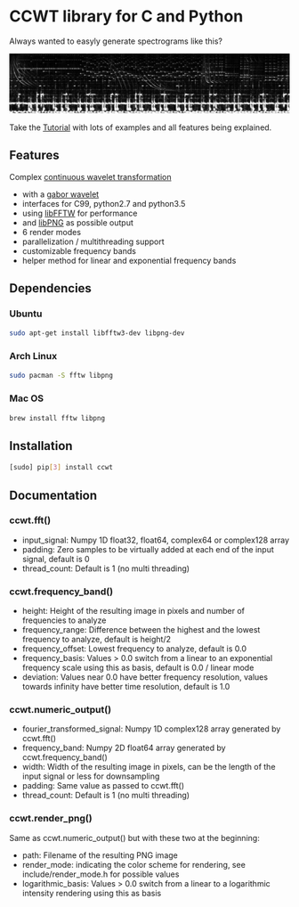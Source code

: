 # CCWT library for C and Python

Always wanted to easyly generate spectrograms like this?

![spectrogram](https://raw.githubusercontent.com/Lichtso/CCWT/gallery/teaser.png)

Take the [Tutorial](https://github.com/Lichtso/CCWT/wiki/Tutorial) with lots of examples and all features being explained.


## Features
Complex [continuous wavelet transformation](https://en.wikipedia.org/wiki/Continuous_wavelet_transform)
- with a [gabor wavelet](https://en.wikipedia.org/wiki/Gabor_wavelet)
- interfaces for C99, python2.7 and python3.5
- using [libFFTW](http://www.fftw.org) for performance
- and [libPNG](http://www.libpng.org/pub/png/libpng.html) as possible output
- 6 render modes
- parallelization / multithreading support
- customizable frequency bands
- helper method for linear and exponential frequency bands


## Dependencies

### Ubuntu
```bash
sudo apt-get install libfftw3-dev libpng-dev
```

### Arch Linux
```bash
sudo pacman -S fftw libpng
```

### Mac OS
```bash
brew install fftw libpng
```


## Installation
```bash
[sudo] pip[3] install ccwt
```


## Documentation

### ccwt.fft()
- input_signal: Numpy 1D float32, float64, complex64 or complex128 array
- padding: Zero samples to be virtually added at each end of the input signal, default is 0
- thread_count: Default is 1 (no multi threading)

### ccwt.frequency_band()
- height: Height of the resulting image in pixels and number of frequencies to analyze
- frequency_range: Difference between the highest and the lowest frequency to analyze, default is height/2
- frequency_offset: Lowest frequency to analyze, default is 0.0
- frequency_basis: Values > 0.0 switch from a linear to an exponential frequency scale using this as basis, default is 0.0 / linear mode
- deviation: Values near 0.0 have better frequency resolution, values towards infinity have better time resolution, default is 1.0

### ccwt.numeric_output()
- fourier_transformed_signal: Numpy 1D complex128 array generated by ccwt.fft()
- frequency_band: Numpy 2D float64 array generated by ccwt.frequency_band()
- width: Width of the resulting image in pixels, can be the length of the input signal or less for downsampling
- padding: Same value as passed to ccwt.fft()
- thread_count: Default is 1 (no multi threading)

### ccwt.render_png()
Same as ccwt.numeric_output() but with these two at the beginning:
- path: Filename of the resulting PNG image
- render_mode: indicating the color scheme for rendering, see include/render_mode.h for possible values
- logarithmic_basis: Values > 0.0 switch from a linear to a logarithmic intensity rendering using this as basis

